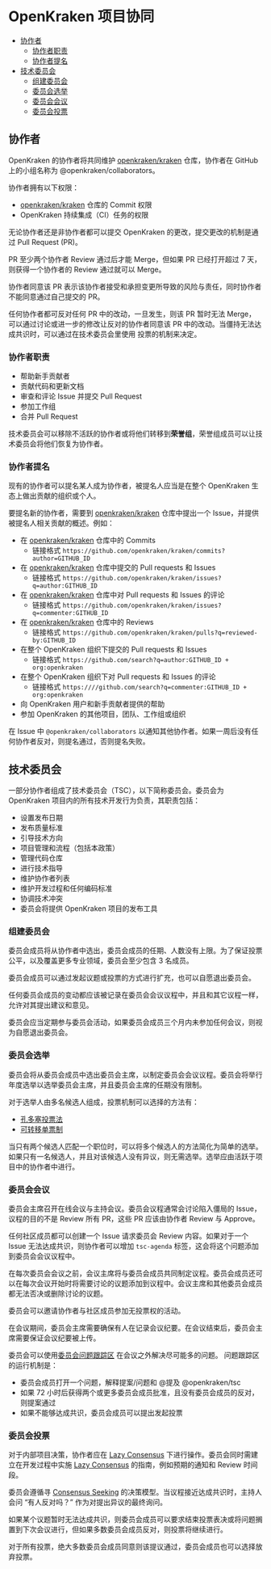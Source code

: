 # OpenKraken 项目协同

<!-- 目录 -->

* [协作者](#协作者)
   * [协作者职责](#协作者职责)
   * [协作者提名](#协作者提名)
* [技术委员会](#技术委员会)
   * [组建委员会](#组建委员会)
   * [委员会选举](#委员会选举)
   * [委员会会议](#委员会会议)
   * [委员会投票](#委员会投票)

<!-- 目录 -->

## 协作者

OpenKraken 的协作者将共同维护 [openkraken/kraken] 仓库，协作者在 GitHub 上的小组名称为 @openkraken/collaborators。

协作者拥有以下权限：

* [openkraken/kraken] 仓库的 Commit 权限
* OpenKraken 持续集成（CI）任务的权限

无论协作者还是非协作者都可以提交 OpenKraken 的更改，提交更改的机制是通过 Pull Request (PR)。

PR 至少两个协作者 Review 通过后才能 Merge，但如果 PR 已经打开超过 7 天，则获得一个协作者的 Review 通过就可以 Merge。

协作者同意该 PR 表示该协作者接受和承担变更所导致的风险与责任，同时协作者不能同意通过自己提交的 PR。

任何协作者都可反对任何 PR 中的改动，一旦发生，则该 PR 暂时无法 Merge，可以通过讨论或进一步的修改让反对的协作者同意该 PR 中的改动。当僵持无法达成共识时，可以通过在技术委员会里使用 投票的机制来决定。

### 协作者职责

* 帮助新手贡献者
* 贡献代码和更新文档
* 审查和评论 Issue 并提交 Pull Request 
* 参加工作组
* 合并 Pull Request

技术委员会可以移除不活跃的协作者或将他们转移到**荣誉组**，荣誉组成员可以让技术委员会将他们恢复为协作者。

### 协作者提名

现有的协作者可以提名某人成为协作者，被提名人应当是在整个 OpenKraken 生态上做出贡献的组织或个人。

要提名新的协作者，需要到 [openkraken/kraken][] 仓库中提出一个 Issue，并提供被提名人相关贡献的概述。例如：

* 在 [openkraken/kraken][] 仓库中的 Commits
  * 链接格式 `https://github.com/openkraken/kraken/commits?author=GITHUB_ID`
* 在 [openkraken/kraken][] 仓库中提交的 Pull requests 和 Issues
  * 链接格式 `https://github.com/openkraken/kraken/issues?q=author:GITHUB_ID`
* 在 [openkraken/kraken][] 仓库中对 Pull requests 和 Issues 的评论
  * 链接格式 `https://github.com/openkraken/kraken/issues?q=commenter:GITHUB_ID`
* 在 [openkraken/kraken][] 仓库中的 Reviews
  * 链接格式 `https://github.com/openkraken/kraken/pulls?q=reviewed-by:GITHUB_ID`
* 在整个 OpenKraken 组织下提交的 Pull requests 和 Issues
  * 链接格式 `https://github.com/search?q=author:GITHUB_ID + org:openkraken`
* 在整个 OpenKraken 组织下对 Pull requests 和 Issues 的评论
  * 链接格式 `https:////github.com/search?q=commenter:GITHUB_ID + org:openkraken`
* 向 OpenKraken 用户和新手贡献者提供的帮助
* 参加 OpenKraken 的其他项目，团队、工作组或组织

在 Issue 中 `@openkraken/collaborators` 以通知其他协作者。如果一周后没有任何协作者反对，则提名通过，否则提名失败。

## 技术委员会

一部分协作者组成了技术委员会（TSC），以下简称委员会。委员会为 OpenKraken 项目内的所有技术开发行为负责，其职责包括：

* 设置发布日期
* 发布质量标准
* 引导技术方向
* 项目管理和流程（包括本政策）
* 管理代码仓库
* 进行技术指导
* 维护协作者列表
* 维护开发过程和任何编码标准
* 协调技术冲突
* 委员会将提供 OpenKraken 项目的发布工具

### 组建委员会

委员会成员将从协作者中选出，委员会成员的任期、人数没有上限。为了保证投票公平，以及覆盖更多专业领域，委员会至少包含 3 名成员。

委员会成员可以通过发起议题或投票的方式进行扩充，也可以自愿退出委员会。

任何委员会成员的变动都应该被记录在委员会会议议程中，并且和其它议程一样，允许对其提出建议和意见。

委员会应当定期参与委员会活动，如果委员会成员三个月内未参加任何会议，则视为自愿退出委员会。

### 委员会选举

委员会将从委员会成员中选出委员会主席，以制定委员会会议议程。委员会将举行年度选举以选举委员会主席，并且委员会主席的任期没有限制。

对于选举人由多名候选人组成，投票机制可以选择的方法有：
* [孔多塞投票法](https://zh.wikipedia.org/wiki/%E5%AD%94%E5%A4%9A%E5%A1%9E%E6%8A%95%E7%A5%A8%E6%B3%95)
* [可转移单票制](https://zh.wikipedia.org/wiki/%E5%8F%AF%E8%BD%89%E7%A7%BB%E5%96%AE%E7%A5%A8%E5%88%B6)

当只有两个候选人匹配一个职位时，可以将多个候选人的方法简化为简单的选举。如果只有一名候选人，并且对该候选人没有异议，则无需选举。选举应由活跃于项目中的协作者中进行。

### 委员会会议

委员会主席召开在线会议与主持会议。委员会议程通常会讨论陷入僵局的 Issue，议程的目的不是 Review 所有 PR，这些 PR 应该由协作者 Review 与 Approve。

任何社区成员都可以创建一个 Issue 请求委员会 Review 内容。如果对于一个 Issue 无法达成共识，则协作者可以增加 `tsc-agenda` 标签，这会将这个问题添加到委员会会议议程中。

在每次委员会会议之前，会议主席将与委员会成员共同制定议程。委员会成员还可以在每次会议开始时将需要讨论的议题添加到议程中。会议主席和其他委员会成员都无法否决或删除讨论的议题。

委员会可以邀请协作者与社区成员参加无投票权的活动。

在会议期间，委员会主席需要确保有人在记录会议纪要。在会议结束后，委员会主席需要保证会议纪要被上传。

委员会可以使用[委员会问题跟踪区](https://github.com/openkraken/TSC/issues) 在会议之外解决尽可能多的问题。 问题跟踪区的运行机制是：

* 委员会成员打开一个问题，解释提案/问题和 @提及
  @openkraken/tsc
* 如果 72 小时后获得两个或更多委员会成员批准，且没有委员会成员的反对，则提案通过
* 如果不能够达成共识，委员会成员可以提出发起投票

### 委员会投票

对于内部项目决策，协作者应在 [Lazy Consensus][] 下进行操作。委员会同时需建立在开发过程中实施 [Lazy Consensus][] 的指南，例如预期的通知和 Review 时间段。

委员会遵循寻 [Consensus Seeking][] 的决策模型。当议程接近达成共识时，主持人会问 “有人反对吗？” 作为对提出异议的最终询问。

如果某个议题暂时无法达成共识，则委员会成员可以要求结束投票表决或将问题搁置到下次会议进行，但如果多数委员会成员反对，则投票将继续进行。

对于所有投票，绝大多数委员会成员同意则该提议通过，委员会成员也可以选择放弃投票。

[openkraken/kraken]: https://github.com/openkraken/kraken
[Lazy Consensus]: https://community.apache.org/committers/lazyConsensus.html
[Consensus Seeking]: https://en.wikipedia.org/wiki/Consensus-seeking_decision-making
